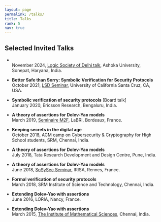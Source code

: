 ```yaml
---
layout: page
permalink: /talks/
title: Talks
rank: 5
nav: true
---
```

<div class="talks">
			<h2 class="year">
				Selected Invited Talks 
				<span class="fake-icon">
						<a href="#inv" data-toggle="collapse" aria-expanded="true" aria-controls="inv" style="color:var(--global-divider-color)" onclick="changearr('talks-downar')">
							<i id="talks-downar" class="fas fa-angle-down"></i>
						</a>
				</span>
			</h2>
			<ul id="inv" class="collapse show">
				<li><p>
						<strong></strong>
						&nbsp;
						<a target="_blank" href="../assets/pdf/talks/ashoka24.pdf">
								<i class="far fa-file-pdf"></i>
						</a> <br>
						November 2024, <a href="https://logic-society-delhi.github.io/events.html">Logic Society of Delhi talk</a>, Ashoka University, Sonepat, Haryana, India.
				</p></li>
					<li><p>
							<strong>Better Safe than Sorry: Symbolic Verification for Security Protocols</strong>
							&nbsp;
							<a target="_blank" href="../assets/pdf/talks/lsd21.pdf">
									<i class="far fa-file-pdf"></i>
							</a> <br>
							October 2021, <a href="https://lsd.ucsc.edu/lsd-seminar/2021fa/#oct-22">LSD Seminar</a>, University of California Santa Cruz, CA, USA.
					</p></li>
					<li><p>
							<strong>Symbolic verification of security protocols</strong> [Board talk]<br>
							January 2020, Ericsson Research, Bengaluru, India.
					</p></li>
					<li><p>
						<strong>A theory of assertions for Dolev-Yao models</strong>
						&nbsp;
						<a target="_blank" href="../assets/pdf/talks/labri19.pdf">
								<i class="far fa-file-pdf"></i>
						</a> <br>
						March 2019, <a href="https://mf.labri.fr">Seminaire M2F</a>, LaBRI, Bordeaux, France.
					</p></li>
					<li><p>
						<strong>Keeping secrets in the digital age</strong>
						&nbsp;
						<a target="_blank" href="../assets/pdf/talks/srm18acm.pdf">
								<i class="far fa-file-pdf"></i>
						</a> <br>
						October 2018, ACM camp on Cybersecurity & Cryptography for High School students, SRM, Chennai, India.
					</p></li>
					<li><p>
						<strong>A theory of assertions for Dolev-Yao models</strong><br>
						July 2018, Tata Research Development and Design Centre, Pune, India.
					</p></li>
					<li><p>
						<strong>A theory of assertions for Dolev-Yao models</strong><br>
						June 2018, <a href="https://seminaires-dga.inria.fr/en/seances-de-lannee/">SoSySec Seminar</a>, IRISA, Rennes, France.
					</p></li>
					<li><p>
						<strong>Formal verification of security protocols</strong>
						&nbsp;
						<a target="_blank" href="../assets/pdf/talks/srm18.pdf">
								<i class="far fa-file-pdf"></i>
						</a>
						<br>
						March 2018, SRM Institute of Science and Technology, Chennai, India.
					</p></li>
					<li><p>
						<strong>Extending Dolev-Yao with assertions</strong><br>
						June 2016, LORIA, Nancy, France.
					</p></li>
					<li><p>
						<strong>Extending Dolev-Yao with assertions</strong><br>
						March 2015, <a href="https://www.imsc.res.in/cgi-bin/CalciumShyam/Calcium40.pl?CalendarName=InstituteEvents&Op=ShowIt&Amount=Day&NavType=Absolute&Type=Block&Date=2015%2F3%2F13">The Institute of Mathematical Sciences</a>, Chennai, India.
					</p></li>
			</ul>
</div>

<!-- <div class="talks">
			<h2 class="year">
				Research Presentations
					<span class="fake-icon">
							<a href="#res" data-toggle="collapse" aria-expanded="true" aria-controls="res" style="color:var(--global-divider-color)" onclick="changearr('res-downar')">
								<i id="res-downar" class="fas fa-angle-down"></i>
							</a>
					</span>
				</h2>
				<ul id="res" class="collapse show">
						<li><p>
							<strong>Deciding trace equivalence for protocols with asymmetric operations</strong>
							&nbsp;
							<a target="_blank" href="../assets/pdf/talks/csf19.pdf">
									<i class="far fa-file-pdf"></i>
							</a>
							<br>
							<em>Poster presentation and 5-minute talk (CSF 2019)</em>,
							June 2019, <a href="https://web.stevens.edu/csf2019/index.html">CSF 2019</a>, Hoboken, NJ, USA.
						</p></li>
						<li><p>
							<strong>Who holds the best card? Secure communication of optimal secret bits</strong> [Co-presented with Hans van Ditmarsch]<br>
							<em>Research presentation (FMAI 2019)</em>,
							May 2019, <a href="https://project.inria.fr/fmai2019/program/">FMAI 2019</a>, IRISA, Rennes, France.
						</p></li>
						<li><p>
							<strong>Who holds the best card? Secure communication of optimal secret bits</strong> [Co-presented with Hans van Ditmarsch]<br>
							<em>Research presentation (MAFTEC 2018)</em>,
							December 2018, <a href="https://www.irit.fr/~Frederic.Maris/maftec5/programme.php">5&egrave;mes Journ&eacute;es MAFTEC 2018</a>, IRISA, Rennes, France.
						</p></li>
						<li><p>
							<strong>A theory of assertions for Dolev-Yao models</strong>
							&nbsp;
							<a target="_blank" href="../assets/pdf/talks/defence.pdf">
									<i class="far fa-file-pdf"></i>
							</a>
							<br>
							<em>Thesis defense</em>,
							August 2018, Chennai Mathematical Institute, Chennai, India.
						</p></li>
						<li><p>
							<strong>A theory of assertions for Dolev-Yao models</strong><br>
							<em>Research presentation</em>,
							July 2018, <a href="https://fmindia.cmi.ac.in/update2018/program.php">FM Update Meeting 2018</a>, Goa, India.
						</p></li>
						<li><p>
							<strong>Existential assertions for voting protocols</strong>
							&nbsp;
							<a target="_blank" href="../assets/pdf/talks/voting17.pdf">
									<i class="far fa-file-pdf"></i>
							</a>
							<br>
							<em>Paper presentation</em>,
							April 2017, <a href="http://fc17.ifca.ai/voting/#program">FC 2017 (Voting Workshop)</a>, Sliema, Malta.
						</p></li>
						<li><p>
							<strong>Extending Dolev-Yao with assertions</strong>
							&nbsp;
							<a target="_blank" href="../assets/pdf/talks/iciss14.pdf">
									<i class="far fa-file-pdf"></i>
							</a>
							<br>
							<em>Paper presentation</em>,
							December 2014, <a href="https://www.idrbt.ac.in/assets/News/2014/iciss_2014.html">ICISS 2014</a>, IDRBT, Hyderabad, India.
						</p></li>
						<li><p>
							<strong>Extending Dolev-Yao with assertions</strong>
							&nbsp;
							<a target="_blank" href="../assets/pdf/talks/fmu14.pdf">
									<i class="far fa-file-pdf"></i>
							</a>
							<br>
							<em>Short talk</em>,
							July 2014, <a href="https://fmindia.cmi.ac.in/update2014">FM Update Meeting 2014</a>, Kharagpur, India.
						</p></li>
						<li><p>
							<strong>From LTL to deterministic &omega;-automata</strong>
							&nbsp;
							<a target="_blank" href="../assets/pdf/talks/fmu13.pdf">
									<i class="far fa-file-pdf"></i>
							</a>
							<br>
							<em>Research presentation</em>,
							July 2013, <a href="https://fmindia.cmi.ac.in/update2013/program.php#vaishnavi">FM Update Meeting 2013</a>, Delhi, India.
						</p></li>
			</ul>
</div> -->